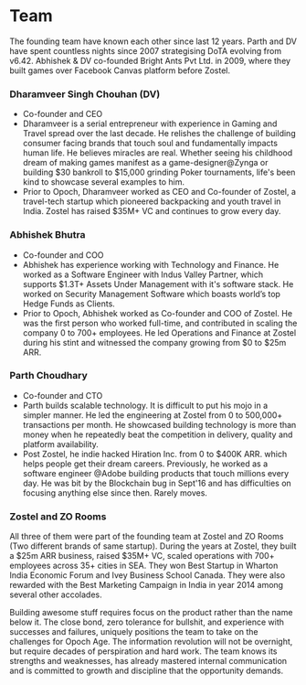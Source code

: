 # Team

The founding team have known each other since last 12 years. Parth and DV have spent countless nights since 2007 strategising DoTA evolving from v6.42. Abhishek & DV co-founded Bright Ants Pvt Ltd. in 2009, where they built games over Facebook Canvas platform before Zostel.

### Dharamveer Singh Chouhan \(DV\)

* Co-founder and CEO
* Dharamveer is a serial entrepreneur with experience in Gaming and Travel spread over the last decade. He relishes the challenge of building consumer facing brands that touch soul and fundamentally impacts human life. He believes miracles are real. Whether seeing his childhood dream of making games manifest as a game-designer@Zynga or building $30 bankroll to $15,000 grinding Poker tournaments, life's been kind to showcase several examples to him. 
* Prior to Opoch, Dharamveer worked as CEO and Co-founder of Zostel, a travel-tech startup which pioneered backpacking and youth travel in India. Zostel has raised $35M+ VC and continues to grow every day.  

### Abhishek Bhutra

* Co-founder and COO
* Abhishek has experience working with Technology and Finance. He worked as a Software Engineer with Indus Valley Partner, which supports $1.3T+ Assets Under Management with it's software stack. He worked on Security Management Software which boasts world’s top Hedge Funds as Clients. 
* Prior to Opoch, Abhishek worked as Co-founder and COO of Zostel. He was the first person who worked full-time, and contributed in scaling the company 0 to 700+ employees. He led Operations and Finance at Zostel during his stint and witnessed the company growing from $0 to $25m ARR. 

### Parth Choudhary

* Co-founder and CTO
* Parth builds scalable technology. It is difficult to put his mojo in a simpler manner. He led the engineering at Zostel from 0 to 500,000+ transactions per month. He showcased building technology is more than money when he repeatedly beat the competition in delivery, quality and platform availability. 
* Post Zostel, he indie hacked Hiration Inc. from 0 to $400K ARR. which helps people get their dream careers. Previously, he worked as a software engineer @Adobe building products that touch millions every day. He was bit by the Blockchain bug in Sept'16 and has difficulties on focusing anything else since then. Rarely moves.

### Zostel and ZO Rooms

All three of them were part of the founding team at Zostel and ZO Rooms \(Two different brands of same startup\). During the years at Zostel, they built a $25m ARR business, raised $35M+ VC, scaled operations with 700+ employees across 35+ cities in SEA. They won Best Startup in Wharton India Economic Forum and Ivey Business School Canada. They were also rewarded with the Best Marketing Campaign in India in year 2014 among several other accolades.

Building awesome stuff requires focus on the product rather than the name below it. The close bond, zero tolerance for bullshit, and experience with successes and failures, uniquely positions the team to take on the challenges for Opoch Age. The information revolution will not be overnight, but require decades of perspiration and hard work. The team knows its strengths and weaknesses, has already mastered internal communication and is committed to growth and discipline that the opportunity demands.  


